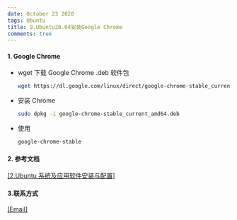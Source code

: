 ```yaml
---
date: October 23 2020
tags: Ubuntu
title: 9.Ubuntu20.04安装Google Chrome
comments: true
---
```


#### 1. Google Chrome

- wget 下载 Google Chrome .deb 软件包

  ```bash
  wget https://dl.google.com/linux/direct/google-chrome-stable_current_amd64.deb
  ```

- 安装 Chrome

  ```bash
  sudo dpkg -i google-chrome-stable_current_amd64.deb
  ```

- 使用

  ```bash
  google-chrome-stable
  ```

#### 2. 参考文档

[[2.Ubuntu 系统及应用软件安装与配置]](https://web-oyster.github.io/2020/10/24/Linux/Ubuntu/Ubuntu%E7%B3%BB%E7%BB%9F%E5%8F%8A%E5%BA%94%E7%94%A8%E8%BD%AF%E4%BB%B6%E5%AE%89%E8%A3%85%E4%B8%8E%E9%85%8D%E7%BD%AE/)


#### 3.联系方式

[[Email]](yuanmin8888@outlook.com)
